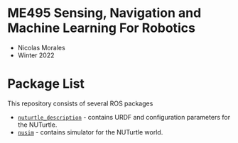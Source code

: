 # ME495 Sensing, Navigation and Machine Learning For Robotics
* Nicolas Morales
* Winter 2022
# Package List
This repository consists of several ROS packages
- [`nuturtle_description`](nuturtle_description) - contains URDF and configuration parameters for the NUTurtle.
- [`nusim`](nusim) - contains simulator for the NUTurtle world.